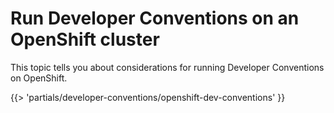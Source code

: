 # Run Developer Conventions on an OpenShift cluster

This topic tells you about considerations for running Developer Conventions on OpenShift.

<!-- The below partial is in the docs-tap/partials directory -->

{{> 'partials/developer-conventions/openshift-dev-conventions' }}
